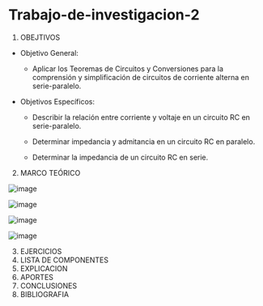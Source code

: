 # Trabajo-de-investigacion-2

1. OBEJTIVOS

  * Objetivo General:
    
    - Aplicar los Teoremas de Circuitos y Conversiones para la comprensión y simplificación de circuitos de corriente alterna en serie-paralelo.
    
  * Objetivos Específicos:

    - Describir la relación entre corriente y voltaje en un circuito RC en serie-paralelo.
   
    - Determinar impedancia y admitancia en un circuito RC en paralelo.
   
    - Determinar la impedancia de un circuito RC en serie.

2. MARCO TEÓRICO

![image](https://user-images.githubusercontent.com/76132461/108799587-aa54ec80-755e-11eb-9ba8-74ecb6330151.png)

![image](https://user-images.githubusercontent.com/76132461/108799610-b3de5480-755e-11eb-8e0e-a4a526701a28.png)

![image](https://user-images.githubusercontent.com/76132461/108799615-b93b9f00-755e-11eb-9722-fb64ed9e1624.png)

![image](https://user-images.githubusercontent.com/76132461/108799626-bf318000-755e-11eb-82da-807c2ade9d06.png)

3. EJERCICIOS
4. LISTA DE COMPONENTES
5. EXPLICACION
6. APORTES
7. CONCLUSIONES
8. BIBLIOGRAFIA
